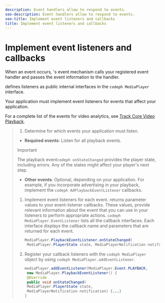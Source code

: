 ```yaml
---
description: Event handlers allow to respond to events.
seo-description: Event handlers allow to respond to events.
seo-title: Implement event listeners and callbacks
title: Implement event listeners and callbacks
---
```


# Implement event listeners and callbacks

When an event occurs, 's event mechanism calls your registered event handler and passes the event information to the handler.

defines listeners as public internal interfaces in the `codeph MediaPlayer` interface.

Your application must implement event listeners for  events that affect your application.

For a complete list of the events for video analytics, see [Track Core Video Playback](https://marketing.adobe.com/resources/help/en_US/sc/appmeasurement/hbvideo/c_vhl_track-core-vid-playback.html).

>1. Determine for which events your application must listen.
>* **Required events**: Listen for all playback events.
>  >[!IMPORTANT]
>  >
>  >The playback event`codeph onStateChanged` provides the player state, including errors. Any of the states might affect your player's next step.
>  
>* **Other events**: Optional, depending on your application.
>  For example, if you incorporate advertising in your playback, implement the `codeph AdPlaybackEventListener` callbacks.
>  
>  
>   
>   
>1. Implement event listeners for each event.
>   returns parameter values to your event-listener callbacks. These values, provide relevant information about the event that you can use in your listeners to perform appropriate actions.
>   `codeph MediaPlayer.EventListener` lists all the callback interfaces. Each interface displays the callback name and parameters that are returned for each event.
>       
>       ```java
>       MediaPlayer.PlaybackEventListener.onStateChanged(
>        MediaPlayer.PlayerState state, MediaPlayerNotification notification)
>       ```
>       
>   
>1. Register your callback listeners with the `codeph MediaPlayer` object by using `codeph MediaPlayer.addEventListener`.
>       
>       ```java
>       mediaPlayer.addEventListener(MediaPlayer.Event.PLAYBACK, 
>        new MediaPlayer.PlaybackEventListener() {
>        @Override
>        public void onStateChanged(
>        MediaPlayer.PlayerState state, 
>        MediaPlayerNotification notification) {...}
>       }
>       ```
>       
>   
>   
